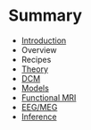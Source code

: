 # Summary

* [Introduction](README.md)
* Overview
* Recipes
* [Theory](theory/theory.md)
 * [DCM](theory/dcm/dcm.md)
 * [Models](theory/dcm/models/dcm-models.md)
  * [Functional MRI](theory/dcm/models/fMRI/dcm-fmri-models.md)
  * [EEG/MEG](theory/dcm/models/eeg)
 * [Inference](theory/dcm/inference/dcm-inference.md)